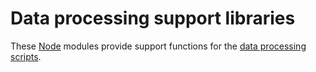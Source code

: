 # Data processing support libraries
These [Node] modules provide support functions for the [data processing
scripts](../bin).

[Node]: https://nodejs.org/
